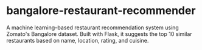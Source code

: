 # bangalore-restaurant-recommender
A machine learning–based restaurant recommendation system using Zomato's Bangalore dataset. Built with Flask, it suggests the top 10 similar restaurants based on name, location, rating, and cuisine.

